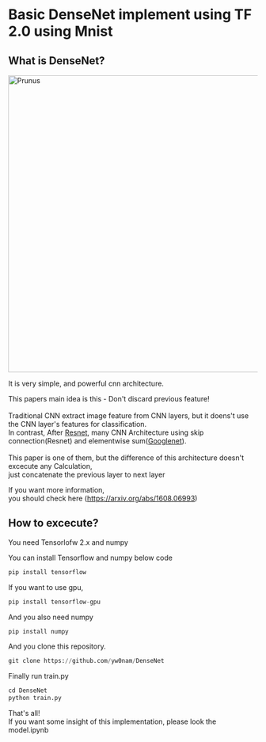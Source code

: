 # Basic DenseNet implement using TF 2.0 using Mnist

## What is DenseNet?

<img width="600" src="https://hoya012.github.io/assets/img/densenet/1_comment.png" 
alt="Prunus" title="DenseNet Figure 1">

It is very simple, and powerful cnn architecture.

This papers main idea is this - Don't discard previous feature!
<br><br>
Traditional CNN extract image feature from CNN layers, but it doens't use the CNN layer's features for classification. <br>
In contrast, After [Resnet](https://arxiv.org/abs/1512.03385), many CNN Architecture using skip connection(Resnet) 
and elementwise sum([Googlenet](https://arxiv.org/abs/1409.4842)). <br>
<br>
This paper is one of them, but the difference of this architecture doesn't excecute any Calculation, <br>just concatenate the previous layer to next layer

If you want more information, <br>you should check here (https://arxiv.org/abs/1608.06993)

## How to excecute?
You need Tensorlofw 2.x and numpy

You can install Tensorflow and numpy below code 

```python
pip install tensorflow
```

If you want to use gpu,

```python
pip install tensorflow-gpu
```
And you also need numpy
```python
pip install numpy
```

And you clone this repository.
```python
git clone https://github.com/yw0nam/DenseNet
```
Finally run train.py

```python
cd DenseNet
python train.py
```

That's all!<br>
If you want some insight of this implementation, please look the model.ipynb
